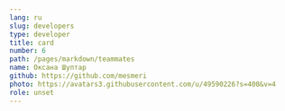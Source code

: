 ```yaml
---
lang: ru
slug: developers
type: developer
title: card
number: 6
path: /pages/markdown/teammates
name: Оксана Шуптар
github: https://github.com/mesmeri
photo: https://avatars3.githubusercontent.com/u/49590226?s=400&v=4
role: unset
---
```

